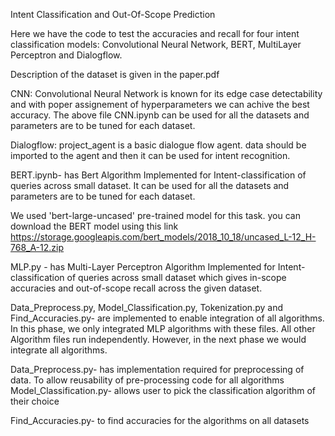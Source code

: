 Intent Classification and Out-Of-Scope Prediction


Here we have the code to test the accuracies and recall for four intent classification models: Convolutional Neural Network, BERT, MultiLayer Perceptron and Dialogflow.

Description of the dataset is given in the paper.pdf

CNN: Convolutional Neural Network is known for its edge case detectability and with poper assignement of hyperparameters we can achive the best accuracy. The above file CNN.ipynb can be used for all the datasets and parameters are to be tuned for each dataset.

Dialogflow: project_agent is a basic dialogue flow agent. data should be imported to the agent and then it can be used for intent recognition.

BERT.ipynb- has Bert Algorithm Implemented for Intent-classification of queries across small dataset. It can be used for all the datasets and parameters are to be tuned for each dataset. 

We used 'bert-large-uncased' pre-trained model for this task. you can download the BERT model using this link https://storage.googleapis.com/bert_models/2018_10_18/uncased_L-12_H-768_A-12.zip
 
MLP.py - has Multi-Layer Perceptron Algorithm Implemented for Intent-classification of queries across small dataset which gives in-scope accuracies and out-of-scope recall across the given dataset. 

Data_Preprocess.py, Model_Classification.py, Tokenization.py and Find_Accuracies.py- are implemented to enable integration of all algorithms. 
In this phase, we only integrated MLP algorithms with these files. All other Algorithm files run independently. 
However, in the next phase we would integrate all algorithms. 

Data_Preprocess.py- has implementation required for preprocessing of data. To allow reusability of pre-processing code for all algorithms
Model_Classification.py- allows user to pick the classification algorithm of their choice

Find_Accuracies.py- to find accuracies for the algorithms on all datasets
